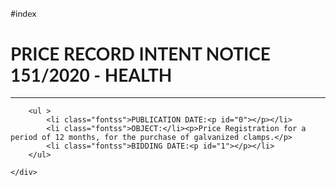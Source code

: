 #index
<!DOCTYPE html>
<html>

<head>
    <link rel="stylesheet" href="https://maxcdn.bootstrapcdn.com/bootstrap/3.3.7/css/bootstrap.min.css">
    <link rel="stylesheet" href="https://fonts.googleapis.com/css?family=Lato">
<link rel="stylesheet" href="https://cdnjs.cloudflare.com/ajax/libs/font-awesome/4.7.0/css/font-awesome.min.css">
</head>

<style>
    body {font-family: "Lato", sans-serif}
    li.fontss {
    font-size: larger;
}
    </style>
<body>
    <div class="container">
        <h1>PRICE RECORD INTENT NOTICE 151/2020 - HEALTH</h1>
<hr>

        <ul >
            <li class="fontss">PUBLICATION DATE:<p id="0"></p></li>
            <li class="fontss">OBJECT:</li><p>Price Registration for a period of 12 months, for the purchase of galvanized clamps.</p>
            <li class="fontss">BIDDING DATE:<p id="1"></p></li>
        </ul>


<script>
document.getElementById("0").innerHTML = new Date().toLocaleDateString();
document.getElementById("1").innerHTML = new Date().toLocaleDateString();
</script>
    </div>
</body>
</html>
